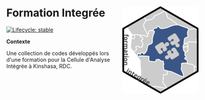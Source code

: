 Formation Integrée <img src='logo.svg' align='right' alt='' width='200' />
====================================================================================================

<!-- badges: start -->
[![Lifecycle:
stable](https://img.shields.io/badge/lifecycle-stable-blue.svg)](https://www.tidyverse.org/lifecycle/#stable)
<!-- badges: end -->



**Contexte**

Une collection de codes développés lors d'une formation pour la Cellule d'Analyse Intégrée à Kinshasa, RDC.

